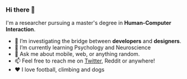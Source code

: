 ### Hi there 👋

I'm a researcher pursuing a master's degree in **Human-Computer Interaction**.

- 🔭 I’m investigating the bridge between **developers** and **designers**.
- 🌱 I’m currently learning Psychology and Neuroscience
- 💬 Ask me about mobile, web, or anything random.
- 📫 Feel free to reach me on [Twitter](https://twitter.com/francescocops), Reddit or anywhere!
- ❤️ I love football, climbing and dogs

